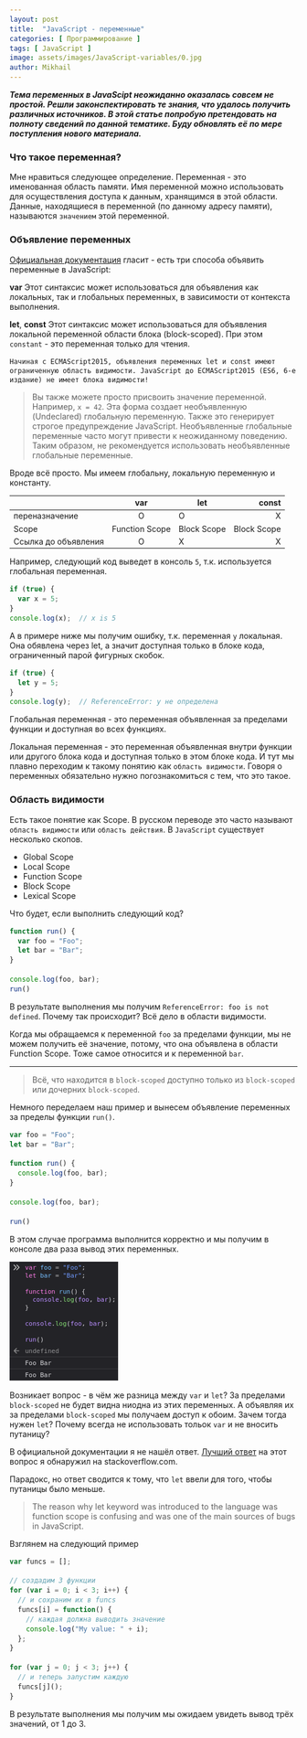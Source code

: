 ```yaml
---
layout: post
title:  "JavaScript - переменные"
categories: [ Программирование ]
tags: [ JavaScript ]
image: assets/images/JavaScript-variables/0.jpg
author: Mikhail
---
```

***Тема переменных в JavaScipt неожиданно оказалась совсем не простой. Решли законспектировать те знания, что удалось получить различных источников. В этой статье попробую претендовать на полноту сведений по данной тематике. Буду обновлять её по мере поступления нового материала.***

### Что такое переменная?
Мне нравиться следующее определение. Переменная - это именованная область памяти. Имя переменной можно использовать для осуществления доступа к данным, хранящимся в этой области. Данные, находящиеся в переменной (по данному адресу памяти), называются `значением` этой переменной.

### Объявление переменных

[Официальная документация](https://developer.mozilla.org/en-US/docs/Web/JavaScript/Guide/Grammar_and_types#Declarations) гласит - есть три способа объявить переменные в JavaScript:

**var**
Этот синтаксис может использоваться для объявления как локальных, так и глобальных переменных, в зависимости от контекста выполнения.

**let**, **const**
Этот синтаксис может использоваться для объявления локальной переменной области блока (block-scoped). При этом `constant` - это переменная только для чтения.

```
Начиная с ECMAScript2015, объявления переменных let и const имеют ограниченную область видимости. JavaScript до ECMAScript2015 (ES6, 6-е издание) не имеет блока видимости!
```

>Вы также можете просто присвоить значение переменной. Например, `x = 42`. Эта форма создает необъявленную (Undeclared) глобальную переменную. Также это генерирует строгое предупреждение JavaScript. Необъявленные глобальные переменные часто могут привести к неожиданному поведению. Таким образом, не рекомендуется использовать необъявленные глобальные переменные.

Вроде всё просто. Мы имеем глобальну, локальную переменную и константу.


||var|let|const|
|--------|:-:|---|----:|
|переназначение|O|O|X|
|Scope|Function Scope|Block Scope|Block Scope|
|Ссылка до объявления|O|X|X|

Например, следующий код выведет в консоль `5`, т.к. используется глобальная переменная.

```javascript
if (true) {
  var x = 5;
}
console.log(x);  // x is 5
```

А в примере ниже мы получим ошибку, т.к. переменная `y` локальная. Она обявлена через let, а значит доступная только в блоке кода, ограниченный парой фигурных скобок.

```javascript
if (true) {
  let y = 5;
}
console.log(y);  // ReferenceError: y не определена
```

Глобальная переменная - это переменная объявленная за пределами функции и доступная во всех функциях.

Локальная переменная - это переменная объявленная внутри функции или другого блока кода и доступная только в этом блоке кода. И тут мы плавно переходим к такому понятию как `область видимости`. Говоря о переменных обязательно нужно погознакомиться с тем, что это такое.

### Область видимости

Есть такое понятие как Scope. В русском переводе это часто называют `область видимости` или `область действия`. В `JavaScript` существует несколько скопов.

* Global Scope
* Local Scope
* Function Scope
* Block Scope
* Lexical Scope

Что будет, если выполнить следующий код?

```javascript
function run() {
  var foo = "Foo";
  let bar = "Bar";
}

console.log(foo, bar);
run()
```

В результате выполнения мы получим `ReferenceError: foo is not defined`. Почему так происходит? Всё дело в области видимости.

Когда мы обращаемся к переменной `foo` за пределами функции, мы не можем получить её значение, потому, что она объявлена в области Function Scope. Тоже самое относится и к переменной `bar`. 

---

>Всё, что находится в `block-scoped` доступно только из `block-scoped` или дочерних `block-scoped`.

Немного переделаем наш пример и вынесем объявление переменных за пределы функции `run()`.

```javascript
var foo = "Foo";
let bar = "Bar";

function run() {
  console.log(foo, bar);
}

console.log(foo, bar);

run()
```

В этом случае программа выполнится корректно и мы получим в консоле два раза вывод этих переменных.

![JavaScript-variables/1.png](/assets/images/JavaScript-variables/1.png)

Возникает вопрос - в чём же разница между `var` и `let`? За пределами `block-scoped` не будет видна ниодна из этих переменных. А объявляя их за пределами `block-scoped` мы получаем доступ к обоим. Зачем тогда нужен `let`? Почему всегда не использовать тольок `var` и не вносить путаницу?

В официальной документации я не нашёл ответ. [Лучший ответ]((https://stackoverflow.com/questions/762011/whats-the-difference-between-using-let-and-var?page=1&tab=votes#tab-top)) на этот вопрос я обнаружил на stackoverflow.com.

Парадокс, но ответ сводится к тому, что `let` ввели для того, чтобы путаницы было меньше.

>The reason why let keyword was introduced to the language was function scope is confusing and was one of the main sources of bugs in JavaScript.

Взглянем на следующий пример

```javascript
var funcs = [];

// создадим 3 функции
for (var i = 0; i < 3; i++) {
  // и сохраним их в funcs
  funcs[i] = function() {
    // каждая должна выводить значение
    console.log("My value: " + i);
  };
}

for (var j = 0; j < 3; j++) {
  // и теперь запустим каждую
  funcs[j]();
}
```

В результате выполнения мы получим мы ожидаем увидеть вывод трёх значений, от 1 до 3.